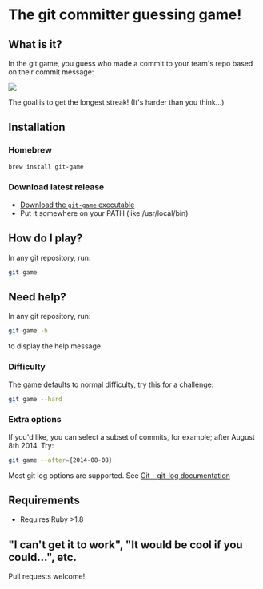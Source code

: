 # The git committer guessing game!

## What is it?

In the git game, you guess who made a commit to your team's repo based on their commit message:

![](https://cloud.githubusercontent.com/assets/21294/6428030/ba13a98c-bf60-11e4-92fa-ae25302e9a84.png)

The goal is to get the longest streak! (It's harder than you think...)

## Installation

### Homebrew
```sh
brew install git-game
```
### Download latest release

- [Download the `git-game` executable](https://github.com/jsomers/git-game/releases/latest)
- Put it somewhere on your PATH (like /usr/local/bin)

## How do I play?

In any git repository, run:
```sh
git game
```
## Need help?

In any git repository, run:
```sh
git game -h
```
to display the help message.

### Difficulty

The game defaults to normal difficulty, try this for a challenge:

```sh
git game --hard
```

### Extra options

If you'd like, you can select a subset of commits, for example; after August 8th 2014. Try:

```sh
git game --after={2014-08-08}
```
Most git log options are supported. See [Git - git-log documentation](https://git-scm.com/docs/git-log)

## Requirements

- Requires Ruby >1.8

## "I can't get it to work", "It would be cool if you could...", etc.

Pull requests welcome!
